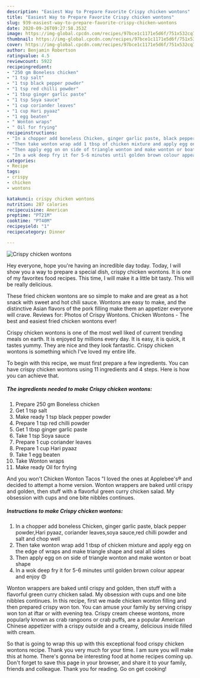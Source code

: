 ```yaml
---
description: "Easiest Way to Prepare Favorite Crispy chicken wontons"
title: "Easiest Way to Prepare Favorite Crispy chicken wontons"
slug: 939-easiest-way-to-prepare-favorite-crispy-chicken-wontons
date: 2020-09-26T09:27:58.353Z
image: https://img-global.cpcdn.com/recipes/97bce1c1171e5d6f/751x532cq70/crispy-chicken-wontons-recipe-main-photo.jpg
thumbnail: https://img-global.cpcdn.com/recipes/97bce1c1171e5d6f/751x532cq70/crispy-chicken-wontons-recipe-main-photo.jpg
cover: https://img-global.cpcdn.com/recipes/97bce1c1171e5d6f/751x532cq70/crispy-chicken-wontons-recipe-main-photo.jpg
author: Benjamin Robertson
ratingvalue: 4.5
reviewcount: 5922
recipeingredient:
- "250 gm Boneless chicken"
- "1 tsp salt"
- "1 tsp black pepper powder"
- "1 tsp red chilli powder"
- "1 tbsp ginger garlic paste"
- "1 tsp Soya sauce"
- "1 cup coriander leaves"
- "1 cup Hari pyaaz"
- "1 egg beaten"
- " Wonton wraps"
- " Oil for frying"
recipeinstructions:
- "In a chopper add boneless Chicken, ginger garlic paste, black pepper powder,Hari pyaaz, coriander leaves,soya sauce,red chilli powder and salt and chop well"
- "Then take wonton wrap add 1 tbsp of chicken mixture and apply egg on the edge of wraps and make triangle shape and seal all sides"
- "Then apply egg on on side of triangle wonton and make wonton or boat shape"
- "In a wok deep fry it for 5-6 minutes until golden brown colour appear and enjoy 😍"
categories:
- Recipe
tags:
- crispy
- chicken
- wontons

katakunci: crispy chicken wontons 
nutrition: 287 calories
recipecuisine: American
preptime: "PT21M"
cooktime: "PT40M"
recipeyield: "1"
recipecategory: Dinner

---
```



![Crispy chicken wontons](https://img-global.cpcdn.com/recipes/97bce1c1171e5d6f/751x532cq70/crispy-chicken-wontons-recipe-main-photo.jpg)

Hey everyone, hope you're having an incredible day today. Today, I will show you a way to prepare a special dish, crispy chicken wontons. It is one of my favorites food recipes. This time, I will make it a little bit tasty. This will be really delicious.

These fried chicken wontons are so simple to make and are great as a hot snack with sweet and hot chili sauce. Wontons are easy to make, and the distinctive Asian flavors of the pork filling make them an appetizer everyone will crave. Reviews for: Photos of Crispy Wontons. Chicken Wontons - The best and easiest fried chicken wontons ever!

Crispy chicken wontons is one of the most well liked of current trending meals on earth. It is enjoyed by millions every day. It is easy, it is quick, it tastes yummy. They are nice and they look fantastic. Crispy chicken wontons is something which I've loved my entire life.


To begin with this recipe, we must first prepare a few ingredients. You can have crispy chicken wontons using 11 ingredients and 4 steps. Here is how you can achieve that.

<!--inarticleads1-->

##### The ingredients needed to make Crispy chicken wontons:

1. Prepare 250 gm Boneless chicken
1. Get 1 tsp salt
1. Make ready 1 tsp black pepper powder
1. Prepare 1 tsp red chilli powder
1. Get 1 tbsp ginger garlic paste
1. Take 1 tsp Soya sauce
1. Prepare 1 cup coriander leaves
1. Prepare 1 cup Hari pyaaz
1. Take 1 egg beaten
1. Take  Wonton wraps
1. Make ready  Oil for frying


And you won&#39;t Chicken Wonton Tacos &#34;I loved the ones at Applebee&#39;s® and decided to attempt a home version. Wonton wrappers are baked until crispy and golden, then stuff with a flavorful green curry chicken salad. My obsession with cups and one bite nibbles continues. 

<!--inarticleads2-->

##### Instructions to make Crispy chicken wontons:

1. In a chopper add boneless Chicken, ginger garlic paste, black pepper powder,Hari pyaaz, coriander leaves,soya sauce,red chilli powder and salt and chop well
1. Then take wonton wrap add 1 tbsp of chicken mixture and apply egg on the edge of wraps and make triangle shape and seal all sides
1. Then apply egg on on side of triangle wonton and make wonton or boat shape
1. In a wok deep fry it for 5-6 minutes until golden brown colour appear and enjoy 😍


Wonton wrappers are baked until crispy and golden, then stuff with a flavorful green curry chicken salad. My obsession with cups and one bite nibbles continues. In this recipe, first we made chicken wonton filling and then prepared crispy won ton. You can amuse your family by serving crispy won ton at iftar or with evening tea. Crispy cream cheese wontons, more popularly known as crab rangoons or crab puffs, are a popular American Chinese appetizer with a crispy outside and a creamy, delicious inside filled with cream. 

So that is going to wrap this up with this exceptional food crispy chicken wontons recipe. Thank you very much for your time. I am sure you will make this at home. There's gonna be interesting food at home recipes coming up. Don't forget to save this page in your browser, and share it to your family, friends and colleague. Thank you for reading. Go on get cooking!
